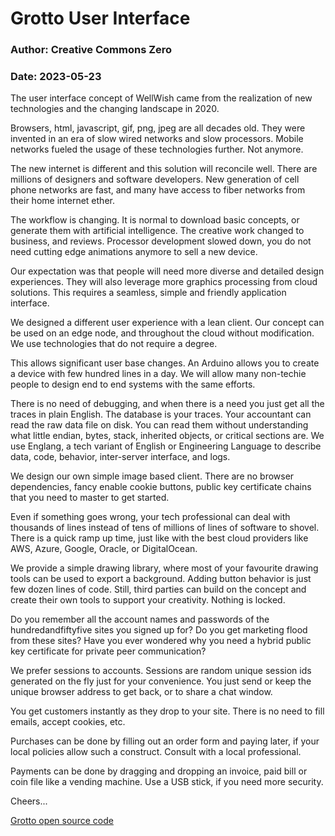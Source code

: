 # Grotto User Interface
### Author: Creative Commons Zero
### Date: 2023-05-23

The user interface concept of WellWish came from the realization of new technologies and
the changing landscape in 2020.

Browsers, html, javascript, gif, png, jpeg are all decades old.
They were invented in an era of slow wired networks and slow processors.
Mobile networks fueled the usage of these technologies further. Not anymore.

The new internet is different and this solution will reconcile well.
There are millions of designers and software developers.
New generation of cell phone networks are fast,
and many have access to fiber networks from their home internet ether.

The workflow is changing.
It is normal to download basic concepts, or generate them with artificial intelligence.
The creative work changed to business, and reviews.
Processor development slowed down, you do not need cutting edge animations anymore to sell a new device.

Our expectation was that people will need more diverse and detailed design experiences.
They will also leverage more graphics processing from cloud solutions.
This requires a seamless, simple and friendly application interface.

We designed a different user experience with a lean client.
Our concept can be used on an edge node, and throughout the cloud without modification.
We use technologies that do not require a degree.

This allows significant user base changes.
An Arduino allows you to create a device with few hundred lines in a day.
We will allow many non-techie people to design end to end systems with the same efforts.

There is no need of debugging, and when there is a need you just get all the traces in plain English.
The database is your traces. Your accountant can read the raw data file on disk.
You can read them without understanding what little endian, bytes,
stack, inherited objects, or critical sections are.
We use Englang, a tech variant of English or Engineering Language to describe data, code, behavior, inter-server interface, and logs.

We design our own simple image based client.
There are no browser dependencies, fancy enable cookie buttons, public key certificate chains that you need to master to get started.

Even if something goes wrong, your tech professional can deal with thousands of lines instead of tens of millions of lines of software to shovel.
There is a quick ramp up time, just like with the best cloud providers like AWS, Azure, Google, Oracle, or DigitalOcean.

We provide a simple drawing library, where most of your favourite drawing tools can be used to export a background.
Adding button behavior is just few dozen lines of code.
Still, third parties can build on the concept and create their own tools to support your creativity.
Nothing is locked.

Do you remember all the account names and passwords of the hundredandfiftyfive sites you signed up for?
Do you get marketing flood from these sites?
Have you ever wondered why you need a hybrid public key certificate for private peer communication?

We prefer sessions to accounts.
Sessions are random unique session ids generated on the fly just for your convenience.
You just send or keep the unique browser address to get back, or to share a chat window.

You get customers instantly as they drop to your site.
There is no need to fill emails, accept cookies, etc.

Purchases can be done by filling out an order form and paying later, if your local policies allow such a construct.
Consult with a local professional.

Payments can be done by dragging and dropping an invoice, paid bill or coin file like a vending machine.
Use a USB stick, if you need more security.

Cheers...

[Grotto open source code](https://gitlab.com/eper.io/grotto)